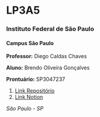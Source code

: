 # LP3A5
### Instituto Federal de São Paulo
#### Campus São Paulo



**Professor:** Diego Caldas Chaves

**Aluno:** Brendo Oliveira Gonçalves

**Prontuário:** SP3047237

1. [Link Repositório](https://github.com/BrendoGoncalves/LP3A5.git)
2. [Link Notion](https://www.notion.so/Aula-1-b0daadb86ac547cba544d077078de869)

*São Paulo - SP*
